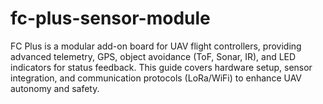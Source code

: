 # fc-plus-sensor-module
FC Plus is a modular add-on board for UAV flight controllers, providing advanced telemetry, GPS, object avoidance (ToF, Sonar, IR), and LED indicators for status feedback. This guide covers hardware setup, sensor integration, and communication protocols (LoRa/WiFi) to enhance UAV autonomy and safety.
